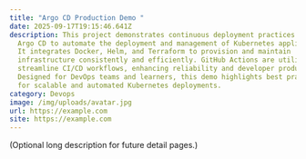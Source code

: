 ```yaml
---
title: "Argo CD Production Demo "
date: 2025-09-17T19:15:46.641Z
description: This project demonstrates continuous deployment practices using
  Argo CD to automate the deployment and management of Kubernetes applications.
  It integrates Docker, Helm, and Terraform to provision and maintain
  infrastructure consistently and efficiently. GitHub Actions are utilized to
  streamline CI/CD workflows, enhancing reliability and developer productivity.
  Designed for DevOps teams and learners, this demo highlights best practices
  for scalable and automated Kubernetes deployments.
category: Devops
image: /img/uploads/avatar.jpg
url: https://example.com
site: https://example.com
---
```


(Optional long description for future detail pages.)
